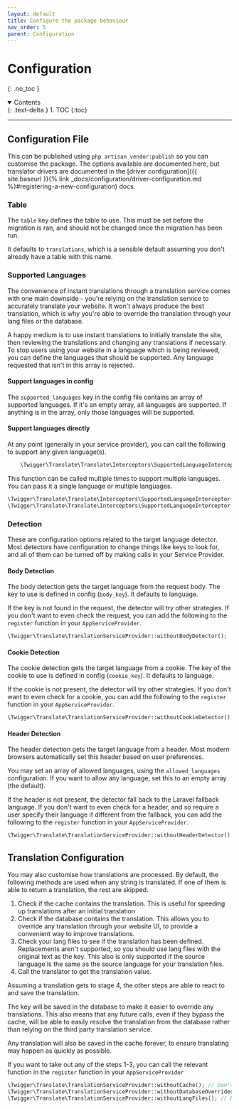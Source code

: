 ```yaml
---
layout: default
title: Configure the package behaviour
nav_order: 5
parent: Configuration
---
```



# Configuration
{: .no_toc }

<details open markdown="block">
  <summary>
    Contents
  </summary>
  {: .text-delta }
1. TOC
{:toc}
</details>

---


## Configuration File

This can be published using ```php artisan vendor:publish``` so you can customise the package. The options available are documented here, but translator drivers are documented in the [driver configuration]({{ site.baseurl }}{% link _docs/configuration/driver-configuration.md %}#registering-a-new-configuration) docs.

### Table

The ```table``` key defines the table to use. This must be set before the migration is ran, and should not be changed once the migration has been run. 

It defaults to ```translations```, which is a sensible default assuming you don't already have a table with this name.

### Supported Languages

The convenience of instant translations through a translation service comes with one main downside - you're relying on the translation service to accurately translate your website. It won't always produce the best translation, which is why you're able to override the translation through your lang files or the database.

A happy medium is to use instant translations to initially translate the site, then reviewing the translations and changing any translations if necessary. To stop users using your website in a language which is being reviewed, you can define the languages that should be supported. Any language requested that isn't in this array is rejected.

#### Support languages in config

The ```supported_languages``` key in the config file contains an array of supported languages. If it's an empty array, all languages are supported. If anything is in the array, only those languages will be supported.

#### Support languages directly

At any point (generally in your service provider), you can call the following to support any given language(s).

```php
    \Twigger\Translate\Translate\Interceptors\SupportedLanguageInterceptor::support(['en', 'fr']);
```

This function can be called multiple times to support multiple languages. You can pass it a single language or multiple languages.

```php
\Twigger\Translate\Translate\Interceptors\SupportedLanguageInterceptor::support('en');
\Twigger\Translate\Translate\Interceptors\SupportedLanguageInterceptor::support(['en', 'fr']);
```

### Detection

These are configuration options related to the target language detector. Most detectors have configuration to change things like keys to look for, and all of them can be turned off by making calls in your Service Provider.

#### Body Detection

The body detection gets the target language from the request body. The key to use is defined in config (```body_key```). It defaults to language.

If the key is not found in the request, the detector will try other strategies. If you don't want to even check the request, you can add the following to the ```register``` function in your ```AppServiceProvider```.

```php
\Twigger\Translate\TranslationServiceProvider::withoutBodyDetector();
```

#### Cookie Detection

The cookie detection gets the target language from a cookie. The key of the cookie to use is defined in config (```cookie_key```). It defaults to language.

If the cookie is not present, the detector will try other strategies. If you don't want to even check for a cookie, you can add the following to the ```register``` function in your ```AppServiceProvider```.

```php
\Twigger\Translate\TranslationServiceProvider::withoutCookieDetector();
```

#### Header Detection

The header detection gets the target language from a header. Most modern browsers automatically set this header based on user preferences.

You may set an array of allowed languages, using the ```allowed_languages``` configuration. If you want to allow any language, set this to an empty array (the default).

If the header is not present, the detector fall back to the Laravel fallback language. If you don't want to even check for a header, and so require a user specify their language if different from the fallback, you can add the following to the ```register``` function in your ```AppServiceProvider```.

```php
\Twigger\Translate\TranslationServiceProvider::withoutHeaderDetector();
```

## Translation Configuration

You may also customise how translations are processed. By default, the following methods are used when any string is translated. If one of them is able to return a translation, the rest are skipped.

1. Check if the cache contains the translation. This is useful for speeding up translations after an initial translation
2. Check if the database contains the translation. This allows you to override any translation through your website UI, to provide a convenient way to improve translations.
3. Check your lang files to see if the translation has been defined. Replacements aren't supported, so you should use lang files with the original text as the key. This also is only supported if the source language is the same as the source language for your translation files.
4. Call the translator to get the translation value. 

Assuming a translation gets to stage 4, the other steps are able to react to and save the translation. 

The key will be saved in the database to make it easier to override any translations. This also means that any future calls, even if they bypass the cache, will be able to easily resolve the translation from the database rather than relying on the third party translation service.

Any translation will also be saved in the cache forever, to ensure translating may happen as quickly as possible.

If you want to take out any of the steps 1-3, you can call the relevant function in the ```register``` function in your ```AppServiceProvider```

```php
\Twigger\Translate\TranslationServiceProvider::withoutCache(); // Don't use the cache
\Twigger\Translate\TranslationServiceProvider::withoutDatabaseOverrides(); // Don't look for translations in the database
\Twigger\Translate\TranslationServiceProvider::withoutLangFiles(); // Don't load any language files
```
